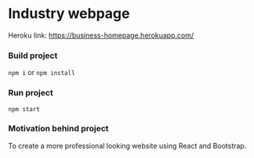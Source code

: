 # Industry webpage
Heroku link: https://business-homepage.herokuapp.com/
### Build project
`npm i` or `npm install`
### Run project
`npm start`

### Motivation behind project
To create a more professional looking website using React and Bootstrap. 
